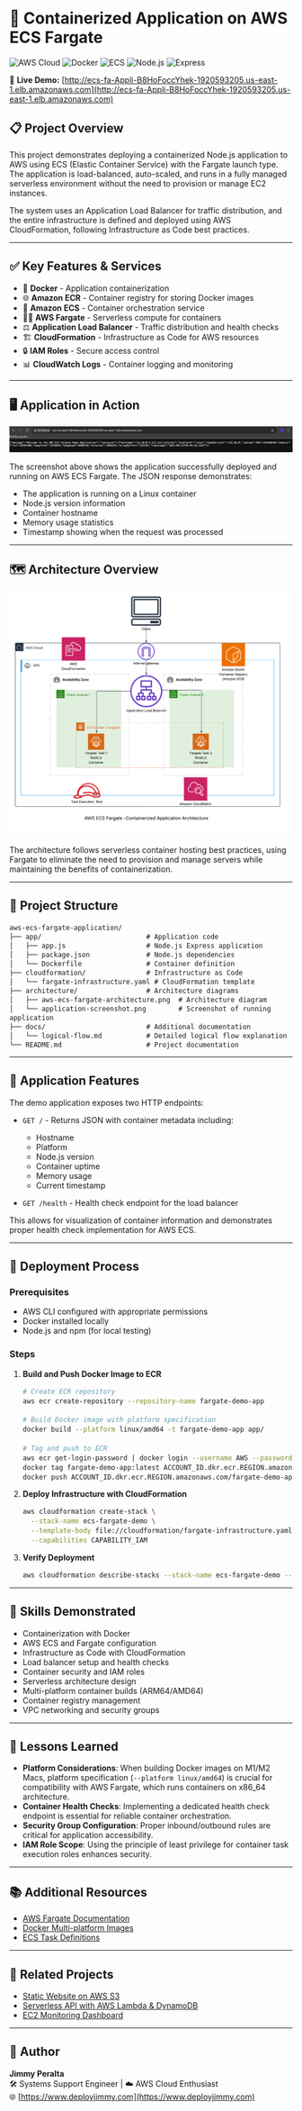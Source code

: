 # 🐳 Containerized Application on AWS ECS Fargate

![AWS Cloud](https://img.shields.io/badge/AWS-%23FF9900.svg?style=for-the-badge&logo=amazon-aws&logoColor=white)
![Docker](https://img.shields.io/badge/Docker-2496ED?style=for-the-badge&logo=docker&logoColor=white)
![ECS](https://img.shields.io/badge/ECS-FF9900?style=for-the-badge&logo=amazon-ecs&logoColor=white)
![Node.js](https://img.shields.io/badge/Node.js-339933?style=for-the-badge&logo=node.js&logoColor=white)
![Express](https://img.shields.io/badge/Express-000000?style=for-the-badge&logo=express&logoColor=white)

🔗 **Live Demo:** [http://ecs-fa-Appli-B8HoFoccYhek-1920593205.us-east-1.elb.amazonaws.com](http://ecs-fa-Appli-B8HoFoccYhek-1920593205.us-east-1.elb.amazonaws.com)

## 📋 Project Overview

This project demonstrates deploying a containerized Node.js application to AWS using ECS (Elastic Container Service) with the Fargate launch type. The application is load-balanced, auto-scaled, and runs in a fully managed serverless environment without the need to provision or manage EC2 instances.

The system uses an Application Load Balancer for traffic distribution, and the entire infrastructure is defined and deployed using AWS CloudFormation, following Infrastructure as Code best practices.

---

## ✅ Key Features & Services

- 🐳 **Docker** - Application containerization
- 🌐 **Amazon ECR** - Container registry for storing Docker images
- 🚢 **Amazon ECS** - Container orchestration service
- 🧙‍♂️ **AWS Fargate** - Serverless compute for containers
- ⚖️ **Application Load Balancer** - Traffic distribution and health checks
- 🏗️ **CloudFormation** - Infrastructure as Code for AWS resources
- 🔒 **IAM Roles** - Secure access control
- 📊 **CloudWatch Logs** - Container logging and monitoring

---

## 🖥️ Application in Action

![Application Screenshot](architecture/application-screenshot.png)

The screenshot above shows the application successfully deployed and running on AWS ECS Fargate. The JSON response demonstrates:
- The application is running on a Linux container
- Node.js version information
- Container hostname
- Memory usage statistics
- Timestamp showing when the request was processed

---

## 🗺️ Architecture Overview

![Architecture Diagram](architecture/aws-ecs-fargate-architecture.png)

The architecture follows serverless container hosting best practices, using Fargate to eliminate the need to provision and manage servers while maintaining the benefits of containerization.

---

## 📁 Project Structure

```
aws-ecs-fargate-application/
├── app/                          # Application code
│   ├── app.js                    # Node.js Express application
│   ├── package.json              # Node.js dependencies
│   └── Dockerfile                # Container definition
├── cloudformation/               # Infrastructure as Code
│   └── fargate-infrastructure.yaml # CloudFormation template
├── architecture/                 # Architecture diagrams
│   ├── aws-ecs-fargate-architecture.png  # Architecture diagram
│   └── application-screenshot.png        # Screenshot of running application
├── docs/                         # Additional documentation
│   └── logical-flow.md           # Detailed logical flow explanation
└── README.md                     # Project documentation
```

---

## 🧪 Application Features

The demo application exposes two HTTP endpoints:

- `GET /` - Returns JSON with container metadata including:
  - Hostname
  - Platform
  - Node.js version
  - Container uptime
  - Memory usage
  - Current timestamp

- `GET /health` - Health check endpoint for the load balancer

This allows for visualization of container information and demonstrates proper health check implementation for AWS ECS.

---

## 🚀 Deployment Process

### Prerequisites
- AWS CLI configured with appropriate permissions
- Docker installed locally
- Node.js and npm (for local testing)

### Steps

1. **Build and Push Docker Image to ECR**
   ```bash
   # Create ECR repository
   aws ecr create-repository --repository-name fargate-demo-app

   # Build Docker image with platform specification
   docker build --platform linux/amd64 -t fargate-demo-app app/

   # Tag and push to ECR
   aws ecr get-login-password | docker login --username AWS --password-stdin ACCOUNT_ID.dkr.ecr.REGION.amazonaws.com
   docker tag fargate-demo-app:latest ACCOUNT_ID.dkr.ecr.REGION.amazonaws.com/fargate-demo-app:latest
   docker push ACCOUNT_ID.dkr.ecr.REGION.amazonaws.com/fargate-demo-app:latest
   ```

2. **Deploy Infrastructure with CloudFormation**
   ```bash
   aws cloudformation create-stack \
     --stack-name ecs-fargate-demo \
     --template-body file://cloudformation/fargate-infrastructure.yaml \
     --capabilities CAPABILITY_IAM
   ```

3. **Verify Deployment**
   ```bash
   aws cloudformation describe-stacks --stack-name ecs-fargate-demo --query "Stacks[0].Outputs[?OutputKey=='LoadBalancerDNS'].OutputValue" --output text
   ```

---

## 🧠 Skills Demonstrated

- Containerization with Docker
- AWS ECS and Fargate configuration
- Infrastructure as Code with CloudFormation
- Load balancer setup and health checks
- Container security and IAM roles
- Serverless architecture design
- Multi-platform container builds (ARM64/AMD64)
- Container registry management
- VPC networking and security groups

---

## 📝 Lessons Learned

- **Platform Considerations**: When building Docker images on M1/M2 Macs, platform specification (`--platform linux/amd64`) is crucial for compatibility with AWS Fargate, which runs containers on x86_64 architecture.
- **Container Health Checks**: Implementing a dedicated health check endpoint is essential for reliable container orchestration.
- **Security Group Configuration**: Proper inbound/outbound rules are critical for application accessibility.
- **IAM Role Scope**: Using the principle of least privilege for container task execution roles enhances security.

---

## 📚 Additional Resources

- [AWS Fargate Documentation](https://docs.aws.amazon.com/AmazonECS/latest/developerguide/AWS_Fargate.html)
- [Docker Multi-platform Images](https://docs.docker.com/build/building/multi-platform/)
- [ECS Task Definitions](https://docs.aws.amazon.com/AmazonECS/latest/developerguide/task_definitions.html)

---

## 🔗 Related Projects

- [Static Website on AWS S3](https://github.com/jimmyperalta-dev/aws-ec2-s3-route53-webapp)
- [Serverless API with AWS Lambda & DynamoDB](https://github.com/jimmyperalta-dev/aws-serverless-dynamodb-api)
- [EC2 Monitoring Dashboard](https://github.com/jimmyperalta-dev/aws-ec2-monitoring-dashboard)

---

## 👤 Author

**Jimmy Peralta**  
🛠️ Systems Support Engineer | ☁️ AWS Cloud Enthusiast  
🌐 [https://www.deployjimmy.com](https://www.deployjimmy.com)